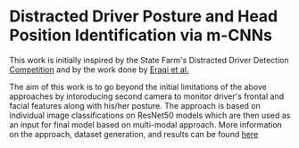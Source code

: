 # Distracted Driver Posture and Head Position Identification via m-CNNs

This work is initially inspired by the State Farm's Distracted Driver Detection [Competition](https://www.kaggle.com/c/state-farm-distracted-driver-detection/overview) and by the work done by [Eraqi et al.](https://heshameraqi.github.io/distraction_detection)

The aim of this work is to go beyond the initial limitations of the above approaches by intoroducing second camera to monitor driver's frontal and facial features along with his/her posture. The approach is based on individual image classifications on ResNet50 models which are then used as an input for final model based on multi-modal approach. More information on the approach, dataset generation, and results can be found [here](https://github.com/kurshakuz/distracted_driver_detection/blob/master/Machine_Learning_Project_Report.pdf)
